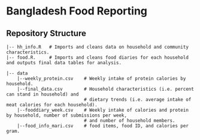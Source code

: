 # Bangladesh Food Reporting

## Repository Structure

    |-- hh_info.R	# Imports and cleans data on household and community characteristics. 
    |-- food.R.     # Imports and cleans food diaries for each household and outputs final data tables for analysis.    
    
    |-- data    
        |--weekly_protein.csv    # Weekly intake of protein calories by household.   
        |--final_data.csv        # Household characteristics (i.e. percent can stand in household) and   
                                 # dietary trends (i.e. average intake of meat calories for each household).   
        |--fooddiary_week.csv    # Weekly intake of calories and protein by household, number of submissions per week,   
                                 # and number of household members.  
        |--food_info_mari.csv    # food items, food ID, and calories per gram.  
         
